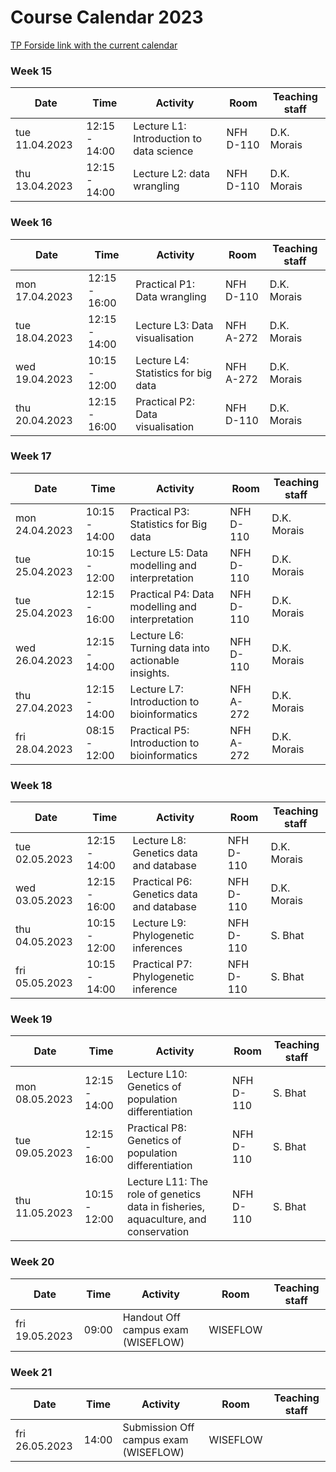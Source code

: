 # Course Calendar 2023  
[TP Forside link with the current calendar](https://tp.educloud.no/uit/timeplan/timeplan.php?type=course&id[]=FSK-2053,1&sort=)


### Week 15
| Date           | Time          | Activity                                                                          | Room      | Teaching staff |
|----------------|---------------|-----------------------------------------------------------------------------------|-----------|----------------|
| tue 11.04.2023 | 12:15 - 14:00 | Lecture L1: Introduction to data science                                           | NFH D-110 | D.K. Morais       |
| thu 13.04.2023 | 12:15 - 14:00 | Lecture L2: data wrangling                                                        | NFH D-110 | D.K. Morais        |
### Week 16
| Date           | Time          | Activity                                                                          | Room      | Teaching staff |
|----------------|---------------|-----------------------------------------------------------------------------------|-----------|----------------|
| mon 17.04.2023 | 12:15 - 16:00 | Practical P1: Data wrangling                                                      | NFH D-110 | D.K. Morais        |
| tue 18.04.2023 | 12:15 - 14:00 | Lecture L3: Data visualisation                                                    | NFH A-272 | D.K. Morais        |
| wed 19.04.2023 | 10:15 - 12:00 | Lecture L4: Statistics for big data                                               | NFH A-272 | D.K. Morais        |
| thu 20.04.2023 | 12:15 - 16:00 | Practical P2: Data visualisation                                                  | NFH D-110 | D.K. Morais        |
### Week 17
| Date           | Time          | Activity                                                                          | Room      | Teaching staff |
|----------------|---------------|-----------------------------------------------------------------------------------|-----------|----------------|
| mon 24.04.2023 | 10:15 - 14:00 | Practical P3: Statistics for Big data                                             | NFH D-110 | D.K. Morais        |
| tue 25.04.2023 | 10:15 - 12:00 | Lecture L5: Data modelling and interpretation                                     | NFH D-110 | D.K. Morais        |
| tue 25.04.2023 | 12:15 - 16:00 | Practical P4: Data modelling and interpretation                                   | NFH D-110 | D.K. Morais        |
| wed 26.04.2023 | 12:15 - 14:00 | Lecture L6: Turning data into actionable insights.       | NFH D-110 | D.K. Morais        |
| thu 27.04.2023 | 12:15 - 14:00 | Lecture L7: Introduction to bioinformatics                                         | NFH A-272 | D.K. Morais        |
| fri 28.04.2023 | 08:15 - 12:00 | Practical P5: Introduction to bioinformatics                                       | NFH A-272 | D.K. Morais        |
### Week 18
| Date           | Time          | Activity                                                                          | Room      | Teaching staff |
|----------------|---------------|-----------------------------------------------------------------------------------|-----------|----------------|
| tue 02.05.2023 | 12:15 - 14:00 | Lecture L8: Genetics data and database                                             | NFH D-110 | D.K. Morais        |
| wed 03.05.2023 | 12:15 - 16:00 | Practical P6: Genetics data and database                                          | NFH D-110 | D.K. Morais        |
| thu 04.05.2023 | 10:15 - 12:00 | Lecture L9: Phylogenetic inferences                                               | NFH D-110 | S. Bhat        |
| fri 05.05.2023 | 10:15 - 14:00 | Practical P7: Phylogenetic inference                                              | NFH D-110 | S. Bhat        |
### Week 19
| Date           | Time          | Activity                                                                          | Room      | Teaching staff |
|----------------|---------------|-----------------------------------------------------------------------------------|-----------|----------------|
| mon 08.05.2023 | 12:15 - 14:00 | Lecture L10: Genetics of population differentiation                               | NFH D-110 | S. Bhat        |
| tue 09.05.2023 | 12:15 - 16:00 | Practical P8: Genetics of population differentiation                              | NFH D-110 | S. Bhat        |
| thu 11.05.2023 | 10:15 - 12:00 | Lecture L11: The role of genetics data in fisheries, aquaculture, and conservation | NFH D-110 | S. Bhat        |
### Week 20
| Date           | Time          | Activity                                                                          | Room      | Teaching staff |
|----------------|---------------|-----------------------------------------------------------------------------------|-----------|----------------|
| fri 19.05.2023 | 09:00         | Handout Off campus exam (WISEFLOW)                                                | WISEFLOW  |                |
### Week 21
| Date           | Time          | Activity                                                                          | Room      | Teaching staff |
|----------------|---------------|-----------------------------------------------------------------------------------|-----------|----------------|
| fri 26.05.2023 | 14:00         | Submission Off campus exam (WISEFLOW)                                             | WISEFLOW  |                |
